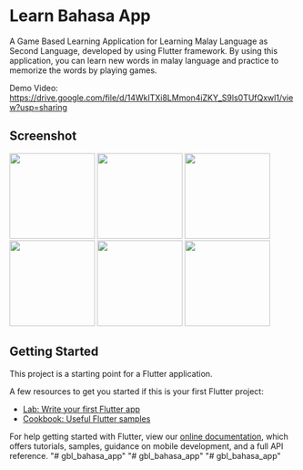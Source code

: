 # Learn Bahasa App 

A Game Based Learning Application for Learning Malay Language as Second Language, developed by using Flutter framework. By using this application, you can learn new words in malay language and practice to memorize the words by playing games.

Demo Video: https://drive.google.com/file/d/14WkITXi8LMmon4iZKY_S9ls0TUfQxwl1/view?usp=sharing

## Screenshot

<p float="middle">
  <img src="https://user-images.githubusercontent.com/40902882/113529323-b61fde00-95f5-11eb-98a9-a126074843d0.jpg" width="150" />
<img src="https://user-images.githubusercontent.com/40902882/113529331-b91ace80-95f5-11eb-806a-cad97d7d3e6a.jpg" width="150" />
<img src="https://user-images.githubusercontent.com/40902882/113529335-bc15bf00-95f5-11eb-87ac-5a153f58ddbb.jpg" width="150" />
<!-- <img src="https://user-images.githubusercontent.com/40902882/113529348-c20ba000-95f5-11eb-9d9e-1e5e65e7320a.jpg" width="150" /> -->
<img src="https://user-images.githubusercontent.com/40902882/113529364-c8018100-95f5-11eb-84a8-c6ca6ee352db.jpg" width="150" />
<img src="https://user-images.githubusercontent.com/40902882/113529368-ca63db00-95f5-11eb-80ba-71470fe30d61.jpg" width="150" />
<img src="https://user-images.githubusercontent.com/40902882/113529377-cf288f00-95f5-11eb-920d-c1d9e5999f8a.jpg" width="150" />
<!-- <img src="https://user-images.githubusercontent.com/40902882/113529385-d64f9d00-95f5-11eb-9d09-71d6191638ca.jpg" width="150" /> -->

</p>


## Getting Started

This project is a starting point for a Flutter application.

A few resources to get you started if this is your first Flutter project:

- [Lab: Write your first Flutter app](https://flutter.dev/docs/get-started/codelab)
- [Cookbook: Useful Flutter samples](https://flutter.dev/docs/cookbook)

For help getting started with Flutter, view our
[online documentation](https://flutter.dev/docs), which offers tutorials,
samples, guidance on mobile development, and a full API reference.
"# gbl_bahasa_app" 
"# gbl_bahasa_app" 
"# gbl_bahasa_app" 
